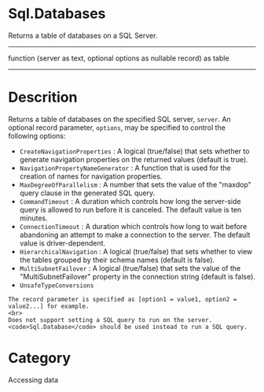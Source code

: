 ﻿# Sql.Databases
Returns a table of databases on a SQL Server.
***
function (server as text, optional options as nullable record) as table
***
# Descrition 
Returns a table of databases on the specified SQL server, <code>server</code>. An optional record parameter, <code>options</code>, may be specified to control the following options:
    <ul>
<li><code>CreateNavigationProperties</code> : A logical (true/false) that sets whether to generate navigation properties on the returned values (default is true).</li>
<li><code>NavigationPropertyNameGenerator</code> : A function that is used for the creation of names for navigation properties.</li>
<li><code>MaxDegreeOfParallelism</code> : A number that sets the value of the &quot;maxdop&quot; query clause in the generated SQL query.</li>
<li><code>CommandTimeout</code> : A duration which controls how long the server-side query is allowed to run before it is canceled. The default value is ten minutes.</li>
<li><code>ConnectionTimeout</code> : A duration which controls how long to wait before abandoning an attempt to make a connection to the server. The default value is driver-dependent.</li>
<li><code>HierarchicalNavigation</code> : A logical (true/false) that sets whether to view the tables grouped by their schema names (default is false).</li>
<li><code>MultiSubnetFailover</code> : A logical (true/false) that sets the value of the &quot;MultiSubnetFailover&quot; property in the connection string (default is false).</li>
<li><code>UnsafeTypeConversions</code></li>
</ul>

    The record parameter is specified as [option1 = value1, option2 = value2...] for example.
    <br>
    Does not support setting a SQL query to run on the server. <code>Sql.Database</code> should be used instead to run a SQL query.
    
# Category 
Accessing data
